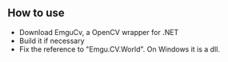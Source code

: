 ## How to use

- Download EmguCv, a OpenCV wrapper for .NET
- Build it if necessary
- Fix the reference to "Emgu.CV.World". On Windows it is a dll.

